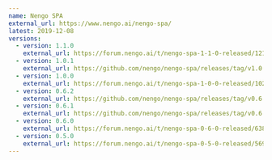 ```yaml
---
name: Nengo SPA
external_url: https://www.nengo.ai/nengo-spa/
latest: 2019-12-08
versions:
  - version: 1.1.0
    external_url: https://forum.nengo.ai/t/nengo-spa-1-1-0-released/1213
  - version: 1.0.1
    external_url: https://github.com/nengo/nengo-spa/releases/tag/v1.0.1
  - version: 1.0.0
    external_url: https://forum.nengo.ai/t/nengo-spa-1-0-0-released/1026
  - version: 0.6.2
    external_url: https://github.com/nengo/nengo-spa/releases/tag/v0.6.2
  - version: 0.6.1
    external_url: https://github.com/nengo/nengo-spa/releases/tag/v0.6.1
  - version: 0.6.0
    external_url: https://forum.nengo.ai/t/nengo-spa-0-6-0-released/638
  - version: 0.5.0
    external_url: https://forum.nengo.ai/t/nengo-spa-0-5-0-released/569
---
```

